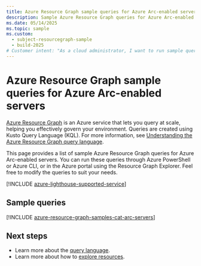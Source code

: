 ```yaml
---
title: Azure Resource Graph sample queries for Azure Arc-enabled servers
description: Sample Azure Resource Graph queries for Azure Arc-enabled servers showing use of resource types and tables to access Azure Arc-enabled servers related resources and properties.
ms.date: 05/14/2025
ms.topic: sample
ms.custom:
  - subject-resourcegraph-sample
  - build-2025
# Customer intent: "As a cloud administrator, I want to run sample queries using Azure Resource Graph for Azure Arc-enabled servers, so that I can efficiently access and manage resource information across my environment."
---
```


# Azure Resource Graph sample queries for Azure Arc-enabled servers

[Azure Resource Graph](/azure/governance/resource-graph/overview) is an Azure service that lets you query at scale, helping you effectively govern your environment. Queries are created using Kusto Query Language (KQL). For more information, see [Understanding the Azure Resource Graph query language](/azure/governance/resource-graph/concepts/query-language).

This page provides a list of sample Azure Resource Graph queries for Azure Arc-enabled servers. You can run these queries through Azure PowerShell or Azure CLI, or in the Azure portal using the Resource Graph Explorer. Feel free to modify the queries to suit your needs.

[!INCLUDE [azure-lighthouse-supported-service](~/reusable-content/ce-skilling/azure/includes/azure-resource-graph-copilot.md)]

## Sample queries

[!INCLUDE [azure-resource-graph-samples-cat-arc-servers](../includes/azure-arc-enabled-servers.md)]

## Next steps

- Learn more about the [query language](/azure/governance/resource-graph/concepts/query-language).
- Learn more about how to [explore resources](/azure/governance/resource-graph/concepts/explore-resources).
